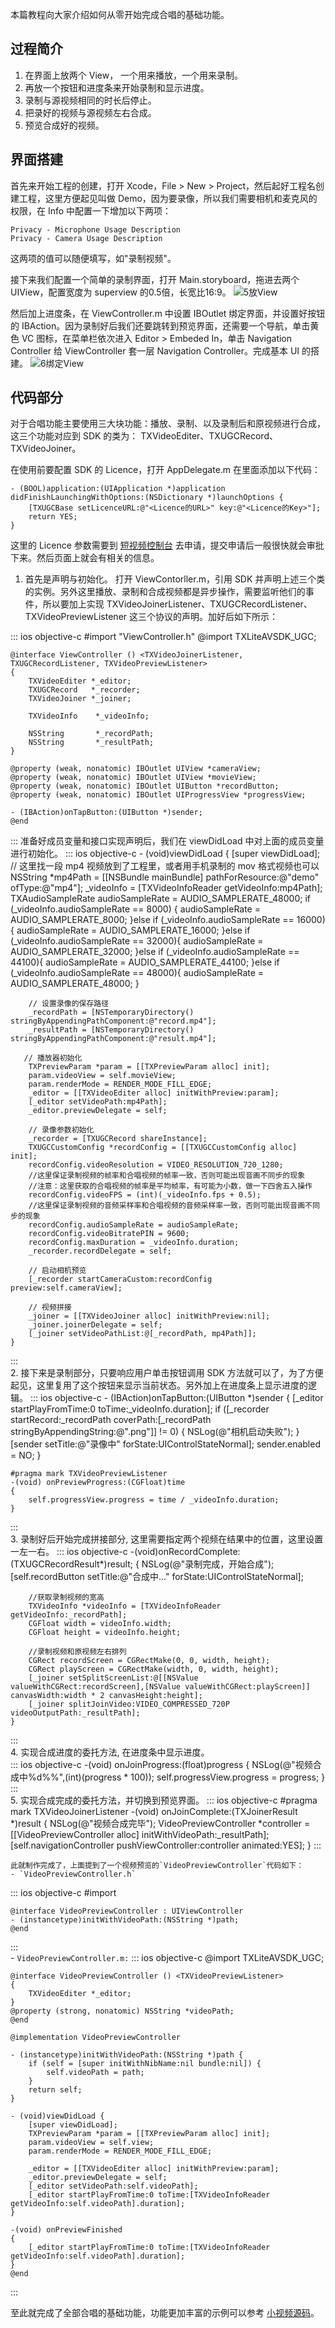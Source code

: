 本篇教程向大家介绍如何从零开始完成合唱的基础功能。
 
## 过程简介

1. 在界面上放两个 View， 一个用来播放，一个用来录制。
2. 再放一个按钮和进度条来开始录制和显示进度。
3. 录制与源视频相同的时长后停止。
4. 把录好的视频与源视频左右合成。
5. 预览合成好的视频。

## 界面搭建
首先来开始工程的创建，打开 Xcode，File > New > Project，然后起好工程名创建工程，这里方便起见叫做 Demo，因为要录像，所以我们需要相机和麦克风的权限，在 Info 中配置一下增加以下两项：
```
Privacy - Microphone Usage Description
Privacy - Camera Usage Description
```

这两项的值可以随便填写，如"录制视频"。

接下来我们配置一个简单的录制界面，打开 Main.storyboard，拖进去两个 UIView，配置宽度为 superview 的0.5倍，长宽比16:9。
![5放View](https://main.qcloudimg.com/raw/757835bb36355f7e702a364d9740eb1e.png)

然后加上进度条，在 ViewController.m 中设置 IBOutlet 绑定界面，并设置好按钮的 IBAction。因为录制好后我们还要跳转到预览界面，还需要一个导航，单击黄色 VC 图标，在菜单栏依次进入 Editor > Embeded In，单击 Navigation Controller 给 ViewController 套一层 Navigation Controller。完成基本 UI 的搭建。
![6绑定View](https://main.qcloudimg.com/raw/cbdc197ae0ac5856413efb956dd5893d.png)


## 代码部分

对于合唱功能主要使用三大块功能：播放、录制、以及录制后和原视频进行合成，这三个功能对应到 SDK 的类为： TXVideoEditer、TXUGCRecord、TXVideoJoiner。

在使用前要配置 SDK 的 Licence，打开 AppDelegate.m 在里面添加以下代码：

```objc
- (BOOL)application:(UIApplication *)application didFinishLaunchingWithOptions:(NSDictionary *)launchOptions {
    [TXUGCBase setLicenceURL:@"<Licence的URL>" key:@"<Licence的Key>"];
    return YES;
}
```

这里的 Licence 参数需要到 [短视频控制台](https://console.cloud.tencent.com/vod/license) 去申请，提交申请后一般很快就会审批下来。然后页面上就会有相关的信息。

1. 首先是声明与初始化。
    打开 ViewContorller.m，引用 SDK 并声明上述三个类的实例。另外这里播放、录制和合成视频都是异步操作，需要监听他们的事件，所以要加上实现 TXVideoJoinerListener、TXUGCRecordListener、TXVideoPreviewListener 这三个协议的声明。加好后如下所示：
<dx-codeblock>
::: ios objective-c
    #import "ViewController.h"
    @import TXLiteAVSDK_UGC;

    @interface ViewController () <TXVideoJoinerListener, TXUGCRecordListener, TXVideoPreviewListener>
    {
        TXVideoEditer *_editor;
        TXUGCRecord   *_recorder;
        TXVideoJoiner *_joiner;

        TXVideoInfo    *_videoInfo;
        
        NSString       *_recordPath;
        NSString       *_resultPath;
    }

    @property (weak, nonatomic) IBOutlet UIView *cameraView;
    @property (weak, nonatomic) IBOutlet UIView *movieView;
    @property (weak, nonatomic) IBOutlet UIButton *recordButton;
    @property (weak, nonatomic) IBOutlet UIProgressView *progressView;

    - (IBAction)onTapButton:(UIButton *)sender;
    @end
:::
</dx-codeblock>
准备好成员变量和接口实现声明后，我们在 viewDidLoad 中对上面的成员变量进行初始化。
<dx-codeblock>
::: ios objective-c
    - (void)viewDidLoad {
        [super viewDidLoad];
        // 这里找一段 mp4 视频放到了工程里，或者用手机录制的 mov 格式视频也可以
        NSString *mp4Path = [[NSBundle mainBundle] pathForResource:@"demo" ofType:@"mp4"];
        _videoInfo = [TXVideoInfoReader getVideoInfo:mp4Path];
        TXAudioSampleRate audioSampleRate = AUDIO_SAMPLERATE_48000;
        if (_videoInfo.audioSampleRate == 8000) {
            audioSampleRate = AUDIO_SAMPLERATE_8000;
        }else if (_videoInfo.audioSampleRate == 16000){
            audioSampleRate = AUDIO_SAMPLERATE_16000;
        }else if (_videoInfo.audioSampleRate == 32000){
            audioSampleRate = AUDIO_SAMPLERATE_32000;
        }else if (_videoInfo.audioSampleRate == 44100){
            audioSampleRate = AUDIO_SAMPLERATE_44100;
        }else if (_videoInfo.audioSampleRate == 48000){
            audioSampleRate = AUDIO_SAMPLERATE_48000;
        }
        
        // 设置录像的保存路径
        _recordPath = [NSTemporaryDirectory() stringByAppendingPathComponent:@"record.mp4"];
        _resultPath = [NSTemporaryDirectory() stringByAppendingPathComponent:@"result.mp4"];
         
       // 播放器初始化
        TXPreviewParam *param = [[TXPreviewParam alloc] init];
        param.videoView = self.movieView;
        param.renderMode = RENDER_MODE_FILL_EDGE;
        _editor = [[TXVideoEditer alloc] initWithPreview:param];
        [_editor setVideoPath:mp4Path];
        _editor.previewDelegate = self;
        
        // 录像参数初始化
        _recorder = [TXUGCRecord shareInstance];
        TXUGCCustomConfig *recordConfig = [[TXUGCCustomConfig alloc] init];
        recordConfig.videoResolution = VIDEO_RESOLUTION_720_1280;
        //这里保证录制视频的帧率和合唱视频的帧率一致，否则可能出现音画不同步的现象
        //注意：这里获取的合唱视频的帧率是平均帧率，有可能为小数，做一下四舍五入操作
        recordConfig.videoFPS = (int)(_videoInfo.fps + 0.5);
        //这里保证录制视频的音频采样率和合唱视频的音频采样率一致，否则可能出现音画不同步的现象
        recordConfig.audioSampleRate = audioSampleRate;
        recordConfig.videoBitratePIN = 9600;
        recordConfig.maxDuration = _videoInfo.duration;
        _recorder.recordDelegate = self;
        
        // 启动相机预览
        [_recorder startCameraCustom:recordConfig preview:self.cameraView];
        
        // 视频拼接
        _joiner = [[TXVideoJoiner alloc] initWithPreview:nil];
        _joiner.joinerDelegate = self;
        [_joiner setVideoPathList:@[_recordPath, mp4Path]];
    }
:::
</dx-codeblock>   
2. 接下来是录制部分，只要响应用户单击按钮调用 SDK 方法就可以了，为了方便起见，这里复用了这个按钮来显示当前状态。另外加上在进度条上显示进度的逻辑。
<dx-codeblock>
::: ios objective-c
    - (IBAction)onTapButton:(UIButton *)sender {
        [_editor startPlayFromTime:0 toTime:_videoInfo.duration];
        if ([_recorder startRecord:_recordPath coverPath:[_recordPath stringByAppendingString:@".png"]] != 0) {
            NSLog(@"相机启动失败");
        }
        [sender setTitle:@"录像中" forState:UIControlStateNormal];
        sender.enabled = NO;
    }

    #pragma mark TXVideoPreviewListener
    -(void) onPreviewProgress:(CGFloat)time
    {
        self.progressView.progress = time / _videoInfo.duration;    
    }
:::
</dx-codeblock>   
3. 录制好后开始完成拼接部分, 这里需要指定两个视频在结果中的位置，这里设置一左一右。
<dx-codeblock>
::: ios objective-c
    -(void)onRecordComplete:(TXUGCRecordResult*)result;
    {
        NSLog(@"录制完成，开始合成");
        [self.recordButton setTitle:@"合成中..." forState:UIControlStateNormal];
        
        //获取录制视频的宽高
        TXVideoInfo *videoInfo = [TXVideoInfoReader getVideoInfo:_recordPath];
        CGFloat width = videoInfo.width;
        CGFloat height = videoInfo.height;
        
        //录制视频和原视频左右排列
        CGRect recordScreen = CGRectMake(0, 0, width, height);
        CGRect playScreen = CGRectMake(width, 0, width, height);
        [_joiner setSplitScreenList:@[[NSValue valueWithCGRect:recordScreen],[NSValue valueWithCGRect:playScreen]] canvasWidth:width * 2 canvasHeight:height];
        [_joiner splitJoinVideo:VIDEO_COMPRESSED_720P videoOutputPath:_resultPath];
    }
:::
</dx-codeblock>  
4. 实现合成进度的委托方法, 在进度条中显示进度。   
<dx-codeblock>
::: ios objective-c
    -(void) onJoinProgress:(float)progress
    {
        NSLog(@"视频合成中%d%%",(int)(progress * 100));
        self.progressView.progress = progress;
    }
:::
</dx-codeblock>  
5. 实现合成完成的委托方法，并切换到预览界面。
<dx-codeblock>
::: ios objective-c
    #pragma mark TXVideoJoinerListener
    -(void) onJoinComplete:(TXJoinerResult *)result
    {
        NSLog(@"视频合成完毕");
        VideoPreviewController *controller = [[VideoPreviewController alloc] initWithVideoPath:_resultPath];
        [self.navigationController pushViewController:controller animated:YES];
    }
:::
</dx-codeblock>  

	此就制作完成了，上面提到了一个视频预览的`VideoPreviewController`代码如下：
	- `VideoPreviewController.h`
<dx-codeblock>
::: ios objective-c
    #import <UIKit/UIKit.h>

    @interface VideoPreviewController : UIViewController
    - (instancetype)initWithVideoPath:(NSString *)path;
    @end
:::
</dx-codeblock>  
	- `VideoPreviewController.m:`
<dx-codeblock>
::: ios objective-c
    @import TXLiteAVSDK_UGC;

    @interface VideoPreviewController () <TXVideoPreviewListener>
    {
        TXVideoEditer *_editor;
    }
    @property (strong, nonatomic) NSString *videoPath;
    @end

    @implementation VideoPreviewController

    - (instancetype)initWithVideoPath:(NSString *)path {
        if (self = [super initWithNibName:nil bundle:nil]) {
            self.videoPath = path;
        }
        return self;
    }

    - (void)viewDidLoad {
        [super viewDidLoad];
        TXPreviewParam *param = [[TXPreviewParam alloc] init];
        param.videoView = self.view;
        param.renderMode = RENDER_MODE_FILL_EDGE;

        _editor = [[TXVideoEditer alloc] initWithPreview:param];
        _editor.previewDelegate = self;
        [_editor setVideoPath:self.videoPath];
        [_editor startPlayFromTime:0 toTime:[TXVideoInfoReader getVideoInfo:self.videoPath].duration];
    }

    -(void) onPreviewFinished
    {
        [_editor startPlayFromTime:0 toTime:[TXVideoInfoReader getVideoInfo:self.videoPath].duration];
    }
    @end
:::
</dx-codeblock>  

至此就完成了全部合唱的基础功能，功能更加丰富的示例可以参考 [小视频源码](https://cloud.tencent.com/document/product/584/9366#.E5.85.A8.E5.8A.9F.E8.83.BD.E5.B0.8F.E8.A7.86.E9.A2.91-app.EF.BC.88demo.EF.BC.89.E6.BA.90.E4.BB.A3.E7.A0.81)。
